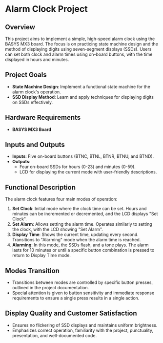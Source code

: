 # Alarm Clock Project

## Overview

This project aims to implement a simple, high-speed alarm clock using the BASYS MX3 board. The focus is on practicing state machine design and the method of displaying digits using seven-segment displays (SSDs). Users can set both clock and alarm times using on-board buttons, with the time displayed in hours and minutes.

## Project Goals

- **State Machine Design**: Implement a functional state machine for the alarm clock's operation.
- **SSD Display Method**: Learn and apply techniques for displaying digits on SSDs effectively.

## Hardware Requirements

- **BASYS MX3 Board**

## Inputs and Outputs

- **Inputs**: Five on-board buttons (BTNC, BTNL, BTNR, BTNU, and BTND).
- **Outputs**:
  - Four on-board SSDs for hours (0-23) and minutes (0-59).
  - LCD for displaying the current mode with user-friendly descriptions.

## Functional Description

The alarm clock features four main modes of operation:

1. **Set Clock**: Initial mode where the clock time can be set. Hours and minutes can be incremented or decremented, and the LCD displays "Set Clock".
2. **Set Alarm**: Allows setting the alarm time. Operates similarly to setting the clock, with the LCD showing "Set Alarm".
3. **Display Time**: Shows the current time, updating every second. Transitions to "Alarming" mode when the alarm time is reached.
4. **Alarming**: In this mode, the SSDs flash, and a tone plays. The alarm lasts for 10 minutes or until a specific button combination is pressed to return to Display Time mode.

## Modes Transition

- Transitions between modes are controlled by specific button presses, outlined in the project documentation.
- Special attention is given to button sensitivity and immediate response requirements to ensure a single press results in a single action.

## Display Quality and Customer Satisfaction

- Ensures no flickering of SSD displays and maintains uniform brightness.
- Emphasizes correct operation, familiarity with the project, punctuality, presentation, and well-documented code.

